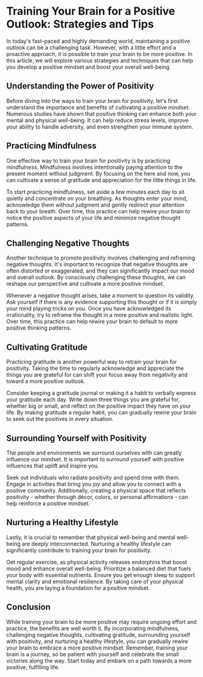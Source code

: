 # Training Your Brain for a Positive Outlook: Strategies and Tips

In today's fast-paced and highly demanding world, maintaining a positive outlook can be a challenging task. However, with a little effort and a proactive approach, it is possible to train your brain to be more positive. In this article, we will explore various strategies and techniques that can help you develop a positive mindset and boost your overall well-being.

## Understanding the Power of Positivity

Before diving into the ways to train your brain for positivity, let's first understand the importance and benefits of cultivating a positive mindset. Numerous studies have shown that positive thinking can enhance both your mental and physical well-being. It can help reduce stress levels, improve your ability to handle adversity, and even strengthen your immune system.

## Practicing Mindfulness

One effective way to train your brain for positivity is by practicing mindfulness. Mindfulness involves intentionally paying attention to the present moment without judgment. By focusing on the here and now, you can cultivate a sense of gratitude and appreciation for the little things in life.

To start practicing mindfulness, set aside a few minutes each day to sit quietly and concentrate on your breathing. As thoughts enter your mind, acknowledge them without judgment and gently redirect your attention back to your breath. Over time, this practice can help rewire your brain to notice the positive aspects of your life and minimize negative thought patterns.

## Challenging Negative Thoughts

Another technique to promote positivity involves challenging and reframing negative thoughts. It's important to recognize that negative thoughts are often distorted or exaggerated, and they can significantly impact our mood and overall outlook. By consciously challenging these thoughts, we can reshape our perspective and cultivate a more positive mindset.

Whenever a negative thought arises, take a moment to question its validity. Ask yourself if there is any evidence supporting this thought or if it is simply your mind playing tricks on you. Once you have acknowledged its irrationality, try to reframe the thought in a more positive and realistic light. Over time, this practice can help rewire your brain to default to more positive thinking patterns.

## Cultivating Gratitude

Practicing gratitude is another powerful way to retrain your brain for positivity. Taking the time to regularly acknowledge and appreciate the things you are grateful for can shift your focus away from negativity and toward a more positive outlook.

Consider keeping a gratitude journal or making it a habit to verbally express your gratitude each day. Write down three things you are grateful for, whether big or small, and reflect on the positive impact they have on your life. By making gratitude a regular habit, you can gradually rewire your brain to seek out the positives in every situation.

## Surrounding Yourself with Positivity

The people and environments we surround ourselves with can greatly influence our mindset. It is important to surround yourself with positive influences that uplift and inspire you.

Seek out individuals who radiate positivity and spend time with them. Engage in activities that bring you joy and allow you to connect with a positive community. Additionally, creating a physical space that reflects positivity - whether through décor, colors, or personal affirmations - can help reinforce a positive mindset.

## Nurturing a Healthy Lifestyle

Lastly, it is crucial to remember that physical well-being and mental well-being are deeply interconnected. Nurturing a healthy lifestyle can significantly contribute to training your brain for positivity.

Get regular exercise, as physical activity releases endorphins that boost mood and enhance overall well-being. Prioritize a balanced diet that fuels your body with essential nutrients. Ensure you get enough sleep to support mental clarity and emotional resilience. By taking care of your physical health, you are laying a foundation for a positive mindset.

## Conclusion

While training your brain to be more positive may require ongoing effort and practice, the benefits are well worth it. By incorporating mindfulness, challenging negative thoughts, cultivating gratitude, surrounding yourself with positivity, and nurturing a healthy lifestyle, you can gradually rewire your brain to embrace a more positive mindset. Remember, training your brain is a journey, so be patient with yourself and celebrate the small victories along the way. Start today and embark on a path towards a more positive, fulfilling life.